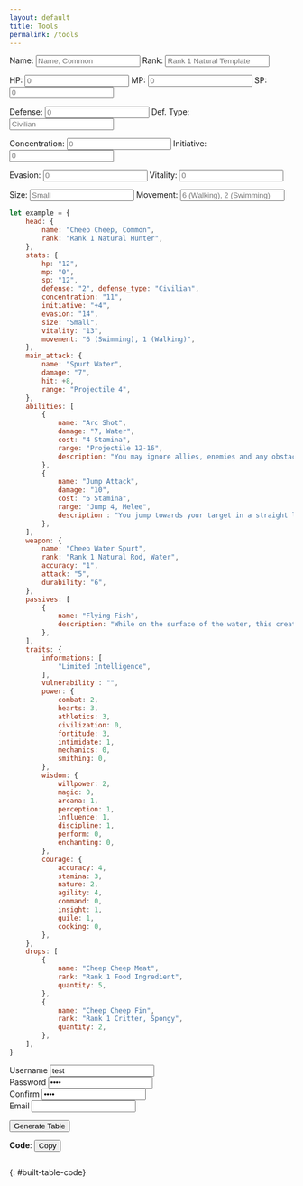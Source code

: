 ```yaml
---
layout: default
title: Tools
permalink: /tools
---
```


<form>
    <span>
        <label for="id_name">Name:</label>
        <input id="id_name" type="text" placeholder="Name, Common">
    </span>
    <span>
        <label for="id_rank">Rank:</label>    
        <input id="id_rank" type="text" placeholder="Rank 1 Natural Template">
    </span>
</form>
<form>
    <span>
        <label for="id_hp">HP:</label>
        <input id="id_hp" type="text" placeholder="0">
    </span>
    <span>
        <label for="id_mp">MP:</label>
        <input id="id_mp" type="text" placeholder="0">
    </span>
    <span>
        <label for="id_sp">SP:</label>
        <input id="id_sp" type="text" placeholder="0">
    </span>
</form>
<form>
    <span>
        <label for="id_defense">Defense:</label>
        <input id="id_defense" type="text" placeholder="0">
    </span>
    <span>
        <label for="id_defense_type">Def. Type:</label>
        <input id="id_defense_type" type="text" placeholder="Civilian">
    </span>
</form>
<form>
    <span>
        <label for="id_concentration">Concentration:</label>
        <input id="id_concentration" type="text" placeholder="0">
    </span>
    <span>
        <label for="id_initiative">Initiative:</label>
        <input id="id_initiative" type="text" placeholder="0">
    </span>
</form>
<form>
    <span>
        <label for="id_evasion">Evasion:</label>
        <input id="id_evasion" type="text" placeholder="0">
    </span>
    <span>
        <label for="id_vitality">Vitality:</label>
        <input id="id_vitality" type="text" placeholder="0">
    </span>
</form>
<form>
    <span>
    <label for="id_size">Size:</label>
    <input id="id_size" type="text" placeholder="Small">
    </span>
    <span>
    <label for="id_movement">Movement:</label>
    <input id="id_movement" type="text" placeholder="6 (Walking), 2 (Swimming)">
    </span>
</form>

```js
let example = {
    head: {
        name: "Cheep Cheep, Common",
        rank: "Rank 1 Natural Hunter",
    },
    stats: {
        hp: "12",
        mp: "0",
        sp: "12",
        defense: "2", defense_type: "Civilian",
        concentration: "11",
        initiative: "+4",
        evasion: "14",
        size: "Small",
        vitality: "13",
        movement: "6 (Swimming), 1 (Walking)",
    },
    main_attack: {
        name: "Spurt Water",
        damage: "7",
        hit: +8,
        range: "Projectile 4",
    },
    abilities: [
        {
            name: "Arc Shot",
            damage: "7, Water",
            cost: "4 Stamina",
            range: "Projectile 12-16",
            description: "You may ignore allies, enemies and any obstacles that do not reach higher than 6 squares above you, for determining line of sight for this attack.",
        },
        {
            name: "Jump Attack",
            damage: "10",
            cost: "6 Stamina",
            range: "Jump 4, Melee",
            description : "You jump towards your target in a straight line, landing next to them, even if you have already reached your maximum Movement for the turn. You are Off-Balance until the start of your next turn. This attack cannot be performed if you are Halted or Slowed.",
        },
    ],
    weapon: {
        name: "Cheep Water Spurt",
        rank: "Rank 1 Natural Rod, Water",
        accuracy: "1",
        attack: "5",
        durability: "6",
    },
    passives: [
        {
            name: "Flying Fish",
            description: "While on the surface of the water, this creature can jump as if its Athletics were 5 points higher. (Horiz. 4; Vert. 3)",
        },
    ],
    traits: {
        informations: [
            "Limited Intelligence",
        ],
        vulnerability : "",
        power: {
            combat: 2,
            hearts: 3,
            athletics: 3,
            civilization: 0,
            fortitude: 3,
            intimidate: 1,
            mechanics: 0,
            smithing: 0,
        },
        wisdom: {
            willpower: 2,
            magic: 0,
            arcana: 1,
            perception: 1,
            influence: 1,
            discipline: 1,
            perform: 0,
            enchanting: 0,
        },
        courage: {
            accuracy: 4,
            stamina: 3,
            nature: 2,
            agility: 4,
            command: 0,
            insight: 1,
            guile: 1,
            cooking: 0,
        },
    },
    drops: [
        {
            name: "Cheep Cheep Meat",
            rank: "Rank 1 Food Ingredient",
            quantity: 5,
        },
        {
            name: "Cheep Cheep Fin",
            rank: "Rank 1 Critter, Spongy",
            quantity: 2,
        },
    ],
}
```

<div class="field required">
    <label for="id_username">Username</label>
    <input type="text" name="username" id="id_username" value="test" />
</div>
<div class="field required">
    <label for="id_password">Password</label>
    <input type="password" name="password" id="id_password" value="test" />
</div>
<div class="field required">
    <label for="id_confirm">Confirm</label>
    <input type="password" name="confirm" id="id_confirm" value="test" />
</div>
<div class="field">
    <label for="id_email">Email</label>
    <input type="text" name="email" id="id_email" />
</div>

<button type="button" name="button" class="btn" onclick="buildTable()">Generate Table</button>

<div id="built-table" class="table-wrapper"></div>

**Code**: <button type="button" name="button" class="btn" onclick="copyTableToClipboard()">Copy</button>
```
```
{: #built-table-code}